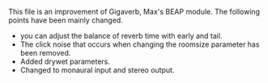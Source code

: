 This file is an improvement of Gigaverb, Max's BEAP module. The following points have been mainly changed.

* you can adjust the balance of reverb time with early and tail.
* The click noise that occurs when changing the roomsize parameter has been removed.
* Added drywet parameters.
* Changed to monaural input and stereo output.

